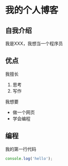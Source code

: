# 我的个人博客

## 自我介绍
我是XXX，我想当一个程序员
 
## 优点

我擅长
1. 思考
2. 写作

我想要
- 做一个网页
- 学会编程

## 编程
我的第一行代码
```javascript
console.log('hello');
```

